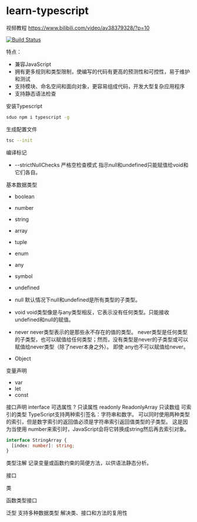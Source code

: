 # learn-typescript
视频教程
https://www.bilibili.com/video/av38379328/?p=10

[![Build Status](https://travis-ci.org/DreamerKing/learn-typescript.svg?branch=master)](https://travis-ci.org/DreamerKing/learn-typescript)  

特点：
+ 兼容JavaScript
+ 拥有更多规则和类型限制，使编写的代码有更高的预测性和可控性，易于维护和测试
+ 支持模块、命名空间和面向对象，更容易组成代码，开发大型复杂应用程序
+ 支持静态语法检查

安装Typescript
```bash
sduo npm i typescript -g
```

生成配置文件
```bash
tsc --init
```
编译标记
+ --strictNullChecks 严格空检查模式 指示null和undefined只能赋值给void和它们各自。

基本数据类型
+ boolean
+ number
+ string
+ array
+ tuple
+ enum
+ any
+ symbol
+ undefined
+ null 默认情况下null和undefined是所有类型的子类型。
+ void void类型像是与any类型相反，它表示没有任何类型。只能接收undefined和null的赋值。
+ never never类型表示的是那些永不存在的值的类型。 never类型是任何类型的子类型，也可以赋值给任何类型；然而，没有类型是never的子类型或可以赋值给never类型（除了never本身之外）。 即使 any也不可以赋值给never。

+ Object


变量声明
+ var
+ let 
+ const 

接口声明
interface
可选属性 ?
只读属性 readonly 
ReadonlyArray 只读数组
可索引的类型 
TypeScript支持两种索引签名：字符串和数字。 可以同时使用两种类型的索引，但是数字索引的返回值必须是字符串索引返回值类型的子类型。 这是因为当使用 number来索引时，JavaScript会将它转换成string然后再去索引对象。
```ts
interface StringArray {
  [index: number]: string;
}
```

类型注解 记录变量或函数约束的简便方法，以供语法静态分析。

接口

类

函数类型接口

泛型 支持多种数据类型 解决类、接口和方法的复用性
